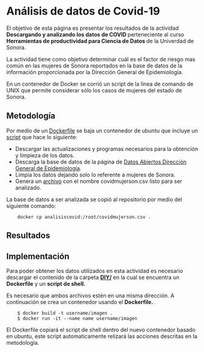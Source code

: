 # Análisis de datos de Covid-19

<p>El objetivo de esta página es presentar los resultados de la actividad <strong>Descargando y analizando los datos de COVID </strong> perteneciente al curso <strong>Herramientas de productividad para Ciencia de Datos </strong> de la Univerdad de Sonora. </p>
<p>La actividad tiene como objetivo determinar cuál es el factor de riesgo mas común en las mujeres de Sonora reportados en la base de datos de la información proporcionada por la Dirección General de Epidemiología. </p>
En un contenedor de Docker se corrió un script de la línea de comando de UNIX que permite considerar sólo los casos de mujeres del estado de Sonora.

## Metodología

Por medio de un [Dockerfile](https://github.com/melrepa/Covid19/blob/main/DIY/analisiscovid.dockerfile) se baja un contenedor de ubuntu que incluye un [script](https://github.com/melrepa/Covid19/blob/main/DIY/covidscript.sh) que hace lo siguiente:

- Descargar las actualizaciones y programas necesarios para la obtención y limpieza de los datos.
- Descarga la base de datos de la página de [Datos Abiertos Dirección General de Epidemiología](https://www.gob.mx/salud/documentos/datos-abiertos-152127).
- Limpia los datos dejando solo lo referente a mujeres de Sonora.
- Genera un [archivo](https://github.com/melrepa/Covid19/blob/main/covidmujerson.csv) con el nombre covidmujerson.csv listo para ser analizado.

La base de datos a ser analizada se copió al repositorio por medio del siguiente comando:

``` 
    docker cp analisiscovid:/root/covidmujerson.csv .
``` 

## Resultados

## Implementación
Para poder obtener los datos utilizados en esta actividad es necesario descargar el contenido de la carpeta [**DIY/**](https://github.com/melrepa/Covid19/tree/main/DIY) en la cual se encuentra un **Dockerfile** y un **script de shell.** 

Es necesario que ambos archivos estén en una misma dirección. A continuación se crea un contenedor usando el **Dockerfile.**
```   
    $ docker build -t username/imagen .
    $ docker run -it --name name username/imagen
```
El Dockerfile copiará el script de shell dentro del nuevo contenedor basado en ubuntu, este script automaticamente relizará las acciones descritas en la metodología.
